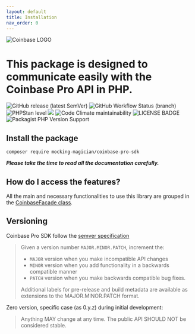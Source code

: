 ```yaml
---
layout: default
title: Installation
nav_order: 0
---
```


![Coinbase LOGO](assets/images/coinbase-pro-sdk-min.png "Coinbase LOGO")

# This package is designed to communicate easily with the Coinbase Pro API in PHP.

![GitHub release (latest SemVer)](https://img.shields.io/github/v/release/MockingMagician/coinbase-pro-sdk) ![GitHub Workflow Status (branch)](https://img.shields.io/github/workflow/status/MockingMagician/coinbase-pro-sdk/Testing%20suite/master?label=tests) ![PHPStan level](https://img.shields.io/badge/phpstan-level%207-success) ![](https://img.shields.io/badge/coverage-88%25-green) ![Code Climate maintainability](https://img.shields.io/codeclimate/maintainability-percentage/MockingMagician/coinbase-pro-sdk?label=code%20climate) ![LICENSE BADGE](https://img.shields.io/packagist/l/mocking-magician/coinbase-pro-sdk?color=blue) ![Packagist PHP Version Support](https://img.shields.io/packagist/php-v/mocking-magician/coinbase-pro-sdk) 

## Install the package

```shell
composer require mocking-magician/coinbase-pro-sdk
```
***Please take the time to read all the documentation carefully.***

## How do I access the features?

All the main and necessary functionalities to use this library are grouped in the [CoinbaseFacade class](./coinbase-facade.md).

## Versioning

Coinbase Pro SDK follow the [semver specification](https://semver.org/)

>Given a version number `MAJOR.MINOR.PATCH`, increment the:
>
>- `MAJOR` version when you make incompatible API changes
>- `MINOR` version when you add functionality in a backwards compatible manner
>- `PATCH` version when you make backwards compatible bug fixes.
>
>Additional labels for pre-release and build metadata are available as extensions to the MAJOR.MINOR.PATCH format.

Zero version, specific case (as 0.y.z) during initial development:
>Anything MAY change at any time. The public API SHOULD NOT be considered stable.
